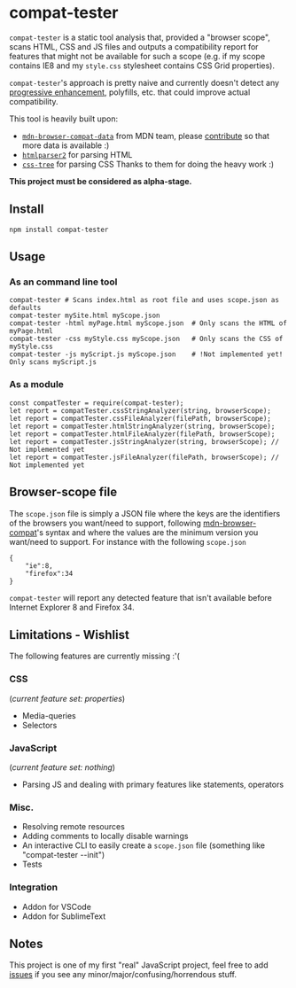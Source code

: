 # compat-tester

`compat-tester` is a static tool analysis that, provided a "browser scope", scans HTML, CSS and JS files and outputs a compatibility report for features that might not be available for such a scope (e.g. if my scope contains IE8 and my `style.css` stylesheet contains CSS Grid properties).

`compat-tester`'s approach is pretty naive and currently doesn't detect any [progressive enhancement](https://christianheilmann.com/2012/02/16/stumbling-on-the-escalator/), polyfills, etc. that could improve actual compatibility.


This tool is heavily built upon:
* [`mdn-browser-compat-data`](https://www.npmjs.com/package/mdn-browser-compat-data) from MDN team, please [contribute](https://developer.mozilla.org/docs/MDN/Contribute/Structures/Compatibility_tables) so that more data is available :)
* [`htmlparser2`](https://www.npmjs.com/package/htmlparser2) for parsing HTML
* [`css-tree`](https://www.npmjs.com/package/css-tree) for parsing CSS
Thanks to them for doing the heavy work :)

**This project must be considered as alpha-stage.**

## Install

    npm install compat-tester

## Usage



### As an command line tool
    
    compat-tester # Scans index.html as root file and uses scope.json as defaults
    compat-tester mySite.html myScope.json
    compat-tester -html myPage.html myScope.json  # Only scans the HTML of myPage.html
    compat-tester -css myStyle.css myScope.json   # Only scans the CSS of myStyle.css
    compat-tester -js myScript.js myScope.json    # !Not implemented yet! Only scans myScript.js

### As a module 

    const compatTester = require(compat-tester);
    let report = compatTester.cssStringAnalyzer(string, browserScope);
    let report = compatTester.cssFileAnalyzer(filePath, browserScope);
    let report = compatTester.htmlStringAnalyzer(string, browserScope);
    let report = compatTester.htmlFileAnalyzer(filePath, browserScope);
    let report = compatTester.jsStringAnalyzer(string, browserScope); // Not implemented yet
    let report = compatTester.jsFileAnalyzer(filePath, browserScope); // Not implemented yet

## Browser-scope file

The `scope.json` file is simply a JSON file where the keys are the identifiers of the browsers you want/need to support, following [mdn-browser-compat](https://github.com/mdn/browser-compat-data/blob/master/schemas/compat-data-schema.md#browser-identifiers)'s syntax and where the values are the minimum version you want/need to support.
For instance with the following `scope.json`

    {
        "ie":8,
        "firefox":34
    }

`compat-tester` will report any detected feature that isn't available before Internet Explorer 8 and Firefox 34.
## Limitations - Wishlist
The following features are currently missing :'(

### CSS
(*current feature set: properties*)
* Media-queries
* Selectors

### JavaScript
(*current feature set: nothing*)
* Parsing JS and dealing with primary features like statements, operators

### Misc.
* Resolving remote resources
* Adding comments to locally disable warnings
* An interactive CLI to easily create a `scope.json` file (something like "compat-tester --init")
* Tests

### Integration
* Addon for VSCode
* Addon for SublimeText

## Notes 
This project is one of my first "real" JavaScript project, feel free to add [issues](https://github.com/SphinxKnight/compat-tester/issues) if you see any minor/major/confusing/horrendous stuff.